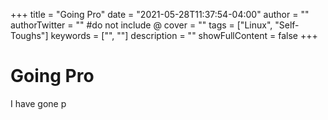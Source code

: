 +++
title = "Going Pro"
date = "2021-05-28T11:37:54-04:00"
author = ""
authorTwitter = "" #do not include @
cover = ""
tags = ["Linux", "Self-Toughs"]
keywords = ["", ""]
description = ""
showFullContent = false
+++

# Going Pro

I have gone p

